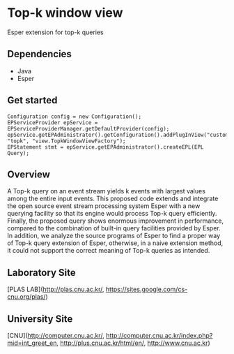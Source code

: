 # Top-k window view 
Esper extension for top-k queries


## Dependencies
* Java
* Esper

## Get started
```
Configuration config = new Configuration();
EPServiceProvider epService = EPServiceProviderManager.getDefaultProvider(config);
epService.getEPAdministrator().getConfiguration().addPlugInView("custom", "topk", "view.TopkWindowViewFactory");
EPStatement stmt = epService.getEPAdministrator().createEPL(EPL Query);
```

## Overview
A Top-k query on an event stream yields k events with largest values among the entire input events. This proposed code extends and integrate the open source event stream processing system Esper with a new querying facility so that its engine would process Top-k query efficiently. Finally, the proposed query shows enormous improvement in performance, compared to the combination of built-in query facilities provided by Esper. In addition, we analyze the source programs of Esper to find a proper way of Top-k query extension of Esper, otherwise, in a naive extension method, it could not support the correct meaning of Top-k queries as intended.

## Laboratory Site
[PLAS LAB](http://plas.cnu.ac.kr/, https://sites.google.com/cs-cnu.org/plas/)

## University Site
[CNU](http://computer.cnu.ac.kr/, http://computer.cnu.ac.kr/index.php?mid=int_greet_en, http://plus.cnu.ac.kr/html/en/, http://www.cnu.ac.kr)
